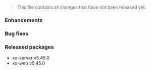 > This file contains all changes that have not been released yet.

### Enhancements

### Bug fixes

### Released packages

- xo-server v5.45.0
- xo-web v5.45.0
